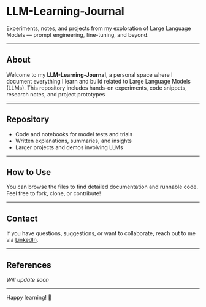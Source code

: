 # LLM-Learning-Journal

Experiments, notes, and projects from my exploration of Large Language Models — prompt engineering, fine-tuning, and beyond.

---

## About

Welcome to my **LLM-Learning-Journal**, a personal space where I document everything I learn and build related to Large Language Models (LLMs). This repository includes hands-on experiments, code snippets, research notes, and project prototypes

---

## Repository

- Code and notebooks for model tests and trials  
- Written explanations, summaries, and insights  
- Larger projects and demos involving LLMs  

---

## How to Use

You can browse the files to find detailed documentation and runnable code. Feel free to fork, clone, or contribute!

---

## Contact

If you have questions, suggestions, or want to collaborate, reach out to me via [LinkedIn](https://www.linkedin.com/in/syedirfanx/).

---

## References

_Will update soon_

---

Happy learning! 🚀
